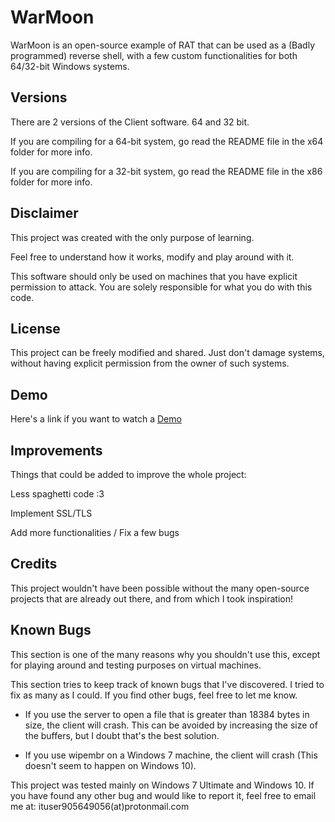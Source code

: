 # WarMoon
WarMoon is an open-source example of RAT that can be used as a (Badly programmed) reverse shell, with a few custom functionalities for both 64/32-bit Windows systems.

## Versions
There are 2 versions of the Client software. 64 and 32 bit.

If you are compiling for a 64-bit system, go read the README file in the x64 folder for more info.

If you are compiling for a 32-bit system, go read the README file in the x86 folder for more info.

## Disclaimer
This project was created with the only purpose of learning.

Feel free to understand how it works, modify and play around with it.

This software should only be used on machines that you have explicit permission to attack. You are solely responsible for what you do with this code.

## License
This project can be freely modified and shared. Just don't damage systems, without having explicit permission from the owner of such systems.

## Demo
Here's a link if you want to watch a [Demo](https://www.youtube.com/watch?v=nErq4wlsF1g)

## Improvements
Things that could be added to improve the whole project:

Less spaghetti code :3

Implement SSL/TLS

Add more functionalities / Fix a few bugs

## Credits
This project wouldn't have been possible without the many open-source projects that are already out there, and from which I took inspiration!

## Known Bugs
This section is one of the many reasons why you shouldn't use this, except for playing around and testing purposes on virtual machines.

This section tries to keep track of known bugs that I've discovered.
I tried to fix as many as I could. If you find other bugs, feel free to let me know.

- If you use the server to open a file that is greater than 18384 bytes in size, the client will crash. This can be avoided by increasing the size of the buffers, but I doubt that's the best solution.

- If you use wipembr on a Windows 7 machine, the client will crash (This doesn't seem to happen on Windows 10).

This project was tested mainly on Windows 7 Ultimate and Windows 10. If you have found any other bug and would like to report it, feel free to email me at: ituser905649056(at)protonmail.com
